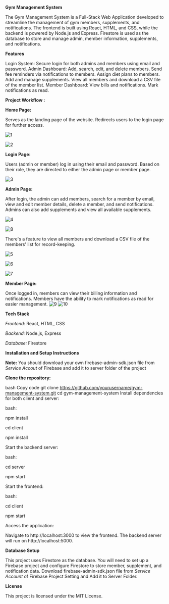 ****Gym Management System****

The Gym Management System is a Full-Stack Web Application developed to streamline the management of gym members, supplements, and notifications. The frontend is built using React, HTML, and CSS, while the backend is powered by Node.js and Express. Firestore is used as the database to store and manage admin, member information, supplements, and notifications.


**Features**

Login System: Secure login for both admins and members using email and password.
Admin Dashboard:
Add, search, edit, and delete members.
Send fee reminders via notifications to members.
Assign diet plans to members.
Add and manage supplements.
View all members and download a CSV file of the member list.
Member Dashboard:
View bills and notifications.
Mark notifications as read.


**Project Workflow :**

**Home Page:**

Serves as the landing page of the website.
Redirects users to the login page for further access.

![1](https://github.com/user-attachments/assets/a10ea242-b6a8-4077-86b0-3aa3ef51629c)

![2](https://github.com/user-attachments/assets/48f44c7f-cfff-4d5b-88d3-51381841b482)


**Login Page:**

Users (admin or member) log in using their email and password.
Based on their role, they are directed to either the admin page or member page.

![3](https://github.com/user-attachments/assets/c096ae49-552f-4f13-8652-c61d5370e27f)


**Admin Page:**

After login, the admin can add members, search for a member by email, view and edit member details, delete a member, and send notifications.
Admins can also add supplements and view all available supplements.

![4](https://github.com/user-attachments/assets/8cd58e5a-3d7a-4412-a8a0-fdeed7740453)

![8](https://github.com/user-attachments/assets/bf0d1b72-75f3-4a14-a3ee-96ba64bb7e5f)

There's a feature to view all members and download a CSV file of the members' list for record-keeping.

![5](https://github.com/user-attachments/assets/368a6a5d-505b-48d5-85a9-a2f8ba8e1556)

![6](https://github.com/user-attachments/assets/c431fdd4-9eb5-485e-a4ac-431e8ffe4476)

![7](https://github.com/user-attachments/assets/984184bb-3f7d-4bc7-80b9-b5bc74399734)


**Member Page:**

Once logged in, members can view their billing information and notifications.
Members have the ability to mark notifications as read for easier management.
![9](https://github.com/user-attachments/assets/8b80835b-6c41-42f1-8710-1452e73da314)
![10](https://github.com/user-attachments/assets/a43ad2e5-cb5e-4162-a6f6-4dc0cd96864c)


**Tech Stack**

*Frontend:* React, HTML, CSS

*Backend:* Node.js, Express

*Database:* Firestore


**Installation and Setup Instructions**

**Note:** You should download your own firebase-admin-sdk.json file from *Service Accout* of Firebase and add it to server folder of the project

**Clone the repository:**

bash
Copy code
git clone https://github.com/yourusername/gym-management-system.git
cd gym-management-system
Install dependencies for both client and server:

bash:

npm install

cd client

npm install

Start the backend server:

bash:

cd server

npm start

Start the frontend:

bash:

cd client

npm start

Access the application:

Navigate to http://localhost:3000 to view the frontend.
The backend server will run on http://localhost:5000.

**Database Setup**

This project uses Firestore as the database. You will need to set up a Firebase project and configure Firestore to store member, supplement, and notification data. Download firebase-admin-sdk.json file from *Service Account* of Firebase Project Setting and Add it to Server Folder.

**License**

This project is licensed under the MIT License.

